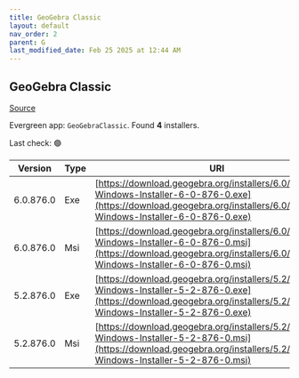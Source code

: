 ```yaml
---
title: GeoGebra Classic
layout: default
nav_order: 2
parent: G
last_modified_date: Feb 25 2025 at 12:44 AM
---
```


## GeoGebra Classic

[Source](https://www.geogebra.org)

Evergreen app: `GeoGebraClassic`. Found **4** installers.

Last check: 🟢

| Version   | Type | URI                                                                                                                                                                            |
| --------- | ---- | ------------------------------------------------------------------------------------------------------------------------------------------------------------------------------ |
| 6.0.876.0 | Exe  | [https://download.geogebra.org/installers/6.0/GeoGebra-Windows-Installer-6-0-876-0.exe](https://download.geogebra.org/installers/6.0/GeoGebra-Windows-Installer-6-0-876-0.exe) |
| 6.0.876.0 | Msi  | [https://download.geogebra.org/installers/6.0/GeoGebra-Windows-Installer-6-0-876-0.msi](https://download.geogebra.org/installers/6.0/GeoGebra-Windows-Installer-6-0-876-0.msi) |
| 5.2.876.0 | Exe  | [https://download.geogebra.org/installers/5.2/GeoGebra-Windows-Installer-5-2-876-0.exe](https://download.geogebra.org/installers/5.2/GeoGebra-Windows-Installer-5-2-876-0.exe) |
| 5.2.876.0 | Msi  | [https://download.geogebra.org/installers/5.2/GeoGebra-Windows-Installer-5-2-876-0.msi](https://download.geogebra.org/installers/5.2/GeoGebra-Windows-Installer-5-2-876-0.msi) |
